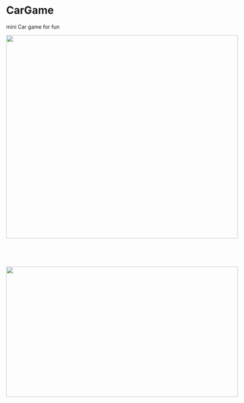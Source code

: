 # CarGame
mini Car game for fun
<p dir="ltr" style="line-height:1.38;margin-top:0pt;margin-bottom:0pt;"><span style="font-size:11pt;font-family:Arial;color:#000000;background-color:transparent;font-weight:400;font-style:normal;font-variant:normal;text-decoration:none;vertical-align:baseline;white-space:pre;white-space:pre-wrap;"><span style="border:none;display:inline-block;overflow:hidden;width:624px;height:548px;"><img src="https://lh4.googleusercontent.com/z834p9U5b-oVQzoUWLl01Ih_fbrBMCU9CEnLlH4H-Z0PLRjsKvPUGXvWEHLREOZU8Q-t3ira_WaM9K0lq-oCC4oggXpK_bS3LHaZqgtdVs6sHOEUfP62SNNohktnWvLQ1GaMCkWm" width="624" height="548"></span></span></p>
<p><br></p>
<p><br></p>
<p dir="ltr" style="line-height:1.38;margin-top:0pt;margin-bottom:0pt;"><span style="font-size:11pt;font-family:Arial;color:#000000;background-color:transparent;font-weight:400;font-style:normal;font-variant:normal;text-decoration:none;vertical-align:baseline;white-space:pre;white-space:pre-wrap;"><span style="border:none;display:inline-block;overflow:hidden;width:624px;height:351px;"><img src="https://lh4.googleusercontent.com/livBcxP5yv-zrVIx3rmyLTxhy5XsVdDHc2i-VQep2kwRrEBRWGyRCDoLwIi5IUt3IC_I5MNsq1nC7OeGH6J00TzrMv_jhIXC_hD2_oWbjHmDZlKN2asy5jXZKGV7b7DBpdbOA2wn" width="624" height="351"></span></span></p>
